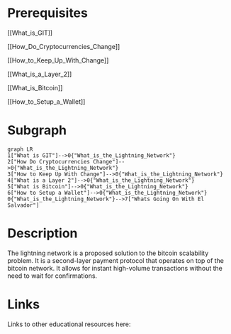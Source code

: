 # Prerequisites
[[What_is_GIT]]


[[How_Do_Cryptocurrencies_Change]]


[[How_to_Keep_Up_With_Change]]


[[What_is_a_Layer_2]]


[[What_is_Bitcoin]]


[[How_to_Setup_a_Wallet]]

# Subgraph

```mermaid
graph LR
1["What is GIT"]-->0{"What_is_the_Lightning_Network"}
2["How Do Cryptocurrencies Change"]-->0{"What_is_the_Lightning_Network"}
3["How to Keep Up With Change"]-->0{"What_is_the_Lightning_Network"}
4["What is a Layer 2"]-->0{"What_is_the_Lightning_Network"}
5["What is Bitcoin"]-->0{"What_is_the_Lightning_Network"}
6["How to Setup a Wallet"]-->0{"What_is_the_Lightning_Network"}
0{"What_is_the_Lightning_Network"}-->7["Whats Going On With El Salvador"]
```



# Description
The lightning network is a proposed solution to the bitcoin scalability problem. It is a second-layer payment protocol that operates on top of the bitcoin network. It allows for instant high-volume transactions without the need to wait for confirmations.

# Links
Links to other educational resources here: